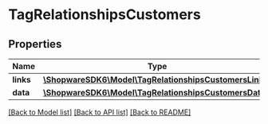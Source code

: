 # TagRelationshipsCustomers

## Properties
Name | Type | Description | Notes
------------ | ------------- | ------------- | -------------
**links** | [**\ShopwareSDK6\Model\TagRelationshipsCustomersLinks**](TagRelationshipsCustomersLinks.md) |  | [optional] 
**data** | [**\ShopwareSDK6\Model\TagRelationshipsCustomersData[]**](TagRelationshipsCustomersData.md) |  | [optional] 

[[Back to Model list]](../../README.md#documentation-for-models) [[Back to API list]](../../README.md#documentation-for-api-endpoints) [[Back to README]](../../README.md)

